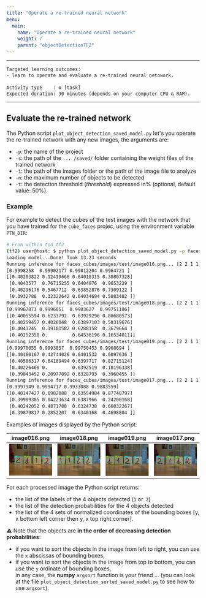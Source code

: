 ```yaml
---
title: "Operate a re-trained neural network"
menu:
  main:
    name: "Operate a re-trained neural network"
    weight: 7
    parent: "objectDetectionTF2"
---
```


---
    Targeted learning outcomes:
    - learn to operate and evaluate a re-trained neural netowork.

    Activity type    : ⚙️ [task]
    Expected duration: 30 minutes (depends on your computer CPU & RAM).
---

## Evaluate the re-trained network

The Python script `plot_object_detection_saved_model.py` let's you operate the re-trained network with any new images, the arguments are:
* `-p`: the name of the project
* `-s`: the path of the `... /saved/` folder containing the weight files of the trained network
* `-i`: the path of the images folder or the path of the image file to analyze
* `-n`: the maximum number of objects to be detected
* `-t`: the detection threshold (_threshold_) expressed in% (optional, default value: 50%).

### Example

For example to detect the cubes of the test images with the network that you have trained for the `cube_faces` projec, using the environment variable `PTN_DIR`:

```bash
# From within tod_tf2
(tf2) user@host: $ python plot_object_detection_saved_model.py -p faces_cubes -s $PTN_DIR/saved_model1/saved_model -i faces_cubes/images/test/ -n 4
Loading model...Done! Took 13.23 seconds
Running inference for faces_cubes/images/test/image016.png... [2 2 1 1]
[0.9998258  0.99902177 0.99812204 0.9964721 ]
[[0.40203822 0.12419666 0.64018315 0.30807328]
 [0.4043577  0.76715255 0.6404976  0.9653229 ]
 [0.40296176 0.5467712  0.63852876 0.7309122 ]
 [0.3932786  0.32322642 0.64034694 0.5083482 ]]
Running inference for faces_cubes/images/test/image018.png... [2 2 1 1]
[0.99967873 0.9996051  0.9983627  0.99751186]
[[0.40055594 0.6233792  0.63929296 0.80680573]
 [0.40259457 0.4026048  0.63897103 0.58319676]
 [0.4041245  0.19101582 0.6288158  0.3679664 ]
 [0.40252358 0.         0.64536196 0.16534011]]
Running inference for faces_cubes/images/test/image019.png... [2 2 1 1]
[0.99970055 0.9993857  0.99750453 0.9968694 ]
[[0.40160167 0.42744026 0.6401532  0.6097636 ]
 [0.40586317 0.64189494 0.6397717  0.82715124]
 [0.40226468 0.         0.6392519  0.18196338]
 [0.39843452 0.20977092 0.6328793  0.3960455 ]]
Running inference for faces_cubes/images/test/image017.png... [2 2 1 1]
[0.9997949 0.9994717 0.9933088 0.9883559]
[[0.40147427 0.6982088  0.63554984 0.87740797]
 [0.39989385 0.04223634 0.6387966  0.24200168]
 [0.40242052 0.4871788  0.6324738  0.66032267]
 [0.39879817 0.2852207  0.6340168  0.4698804 ]]
```

Examples of images displayed by the Python script:

|   image016.png           |   image018.png               |            image019.png    |    image017.png
:-------------------------:|:----------------------------:|:--------------------------:|:------------------------------:
![1](img/infere_img01.png) |  ![2](img/infere_img02.png)  | ![3](img/infere_img03.png) | ![4](img/infere_img04.png)

For each processed image the Python script returns:
* the list of the labels of the 4 objects detected (`1` or` 2`)
* the list of the detection probabilities for the 4 objects detected
* the list of the 4 sets of normalized coordinates of the bounding boxes [y, x bottom left corner then y, x top right corner].

⚠️ Note that the objects are __in the order of decreasing detection probabilities__:
* if you want to sort the objects in the image from left to right, you can use the `x` abscissas of bounding boxes,
* if you want to sort the objects in the image from top to bottom, you can use the `y` ordinate of bounding boxes, <br>
in any case, the __numpy__ `argsort` function is your friend ... (you can look at the file `plot_object_detection_sorted_saved_model.py` to see how to use `argsort`).

